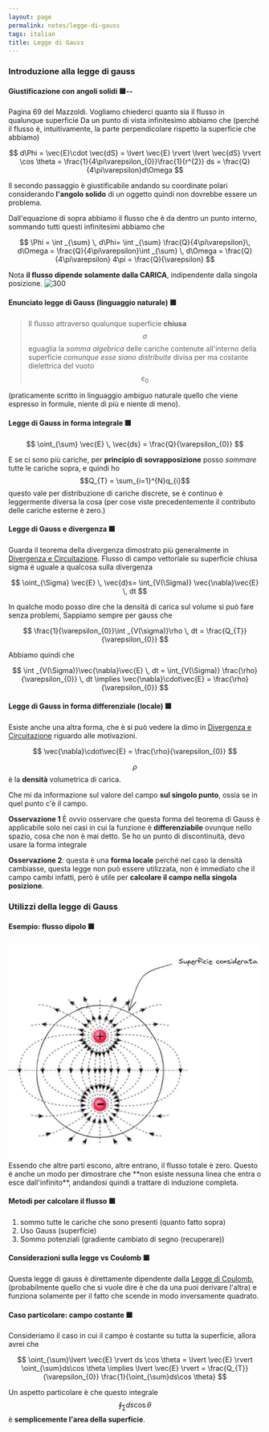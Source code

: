 ```yaml
---
layout: page
permalink: notes/legge-di-gauss
tags: italian
title: Legge di Gauss
---
```


### Introduzione alla legge di gauss

#### Giustificazione con angoli solidi 🟨--
Pagina 69 del Mazzoldi.
Vogliamo chiederci quanto sia il flusso in qualunque superficie
Da un punto di vista infinitesimo abbiamo che (perché il flusso è, intuitivamente, la parte perpendicolare rispetto la superficie che abbiamo)

$$
d\Phi = \vec{E}\cdot  \vec{dS} = \lvert \vec{E} \rvert \lvert \vec{dS} \rvert \cos \theta = \frac{1}{4\pi\varepsilon_{0}}\frac{1}{r^{2}} ds = \frac{Q}{4\pi\varepsilon}d\Omega 
$$

Il secondo passaggio è giustificabile andando su coordinate polari considerando **l'angolo solido** di un oggetto quindi non dovrebbe essere un problema.

Dall'equazione di sopra abbiamo il flusso che è da dentro un punto interno, sommando tutti questi infinitesimi abbiamo che

$$
\Phi = \int _{\sum} \, d\Phi= \int _{\sum}  \frac{Q}{4\pi\varepsilon}\, d\Omega =  \frac{Q}{4\pi\varepsilon}\int _{\sum}  \, d\Omega   = \frac{Q}{4\pi\varepsilon} 4\pi = \frac{Q}{\varepsilon}
$$

Nota **il flusso dipende solamente dalla CARICA**, indipendente dalla singola posizione.
![ 300](/notes/campo-elettrico-1696844095493.jpeg-)




#### Enunciato legge di Gauss (linguaggio naturale) 🟩

> Il flusso attraverso qualunque superficie **chiusa** $$\sigma$$ eguaglia la *somma algebrica* delle cariche contenute all'interno della superficie *comunque esse siano distribuite* divisa per ma costante dielettrica del vuoto $$\varepsilon_{0}$$

(praticamente scritto in linguaggio ambiguo naturale quello che viene espresso in formule, niente di più e niente di meno).


#### Legge di Gauss in forma integrale 🟩


$$
\oint_{\sum} \vec{E} \, \vec{ds} = \frac{Q}{\varepsilon_{0}} 
$$


E se ci sono più cariche, per **principio di sovrapposizione** posso *sommare* tutte le cariche sopra, e quindi ho $$Q_{T} = \sum_{i=1}^{N}q_{i}$$ questo vale per distribuzione di cariche discrete, se è continuo è leggermente diversa la cosa (per cose viste precedentemente il contributo delle cariche esterne è zero.)


#### Legge di Gauss e divergenza 🟩
Guarda il teorema della divergenza dimostrato più generalmente in [Divergenza e Circuitazione](/notes/divergenza-e-circuitazione).
Flusso di campo vettoriale su superficie chiusa sigma è  uguale a qualcosa sulla divergenza 


$$
\oint_{\Sigma} \vec{E} \, \vec{d}s= \int_{V(\Sigma)} \vec{\nabla}\vec{E} \, dt 
$$


In qualche modo posso dire che la densità di carica sul volume si può fare senza problemi,
Sappiamo sempre per gauss che 


$$
\frac{1}{\varepsilon_{0}}\int _{V(\sigma)}\rho \, dt = \frac{Q_{T}}{\varepsilon_{0}} 
$$

Abbiamo quindi che 

$$
\int _{V(\Sigma)}\vec{\nabla}\vec{E} \, dt  = \int_{V(\Sigma)} \frac{\rho}{\varepsilon_{0}} \, dt \implies \vec{\nabla}\cdot\vec{E} = \frac{\rho}{\varepsilon_{0}}
$$




#### Legge di Gauss in forma differenziale (locale) 🟩

Esiste anche una altra forma, che è si può vedere la dimo in [Divergenza e Circuitazione](/notes/divergenza-e-circuitazione) riguardo alle motivazioni.

$$
\vec{\nabla}\cdot\vec{E} = \frac{\rho}{\varepsilon_{0}}
$$

$$\rho$$ è la **densità** volumetrica di carica.

Che mi da informazione sul valore del campo **sul singolo punto**, ossia se in quel punto c'è il campo.

**Osservazione 1** È ovvio osservare che questa forma del teorema di Gauss è applicabile solo nei casi in cui la funzione è **differenziabile** ovunque nello spazio, cosa che non è mai detto. Se ho un punto di discontinuità, devo usare la forma integrale

**Osservazione 2**: questa è una **forma locale** perché nel caso la densità cambiasse, questa legge non può essere utilizzata, non è immediato che il campo cambi infatti, però è utile per **calcolare il campo nella singola posizione**.
### Utilizzi della legge di Gauss
#### Esempio: flusso dipolo 🟩
<img src="/images/notes/Campo elettrico-1696844464868.jpeg" alt="Campo elettrico-1696844464868">
Essendo che altre parti escono, altre entrano, il flusso totale è zero.
Questo è anche un modo per dimostrare che **non esiste nessuna linea che entra o esce dall'infinito**, andandosi quindi a trattare di induzione completa.

#### Metodi per calcolare il flusso 🟩
1. sommo tutte le cariche che sono presenti (quanto fatto sopra)
2. Uso Gauss (superficie)
3. Sommo potenziali (gradiente cambiato di segno (recuperare))

#### Considerazioni sulla legge vs Coulomb 🟩
Questa legge di gauss è direttamente dipendente dalla [Legge di Coulomb](/notes/legge-di-coulomb), (probabilmente quello che si vuole dire è che da una puoi derivare l'altra) e funziona solamente per il fatto che scende in modo inversamente quadrato.
#### Caso particolare: campo costante 🟩
Consideriamo il caso in cui il campo è costante su tutta la superficie, allora avrei che

$$
\oint_{\sum}\lvert  \vec{E} \rvert ds \cos \theta = \lvert \vec{E} \rvert \oint_{\sum}ds\cos \theta \implies \lvert \vec{E} \rvert = \frac{Q_{T}}{\varepsilon_{0}} \frac{1}{\oint_{\sum}ds\cos \theta}
$$

Un aspetto particolare è che questo integrale $$\oint_{\sum}ds \cos \theta$$ è **semplicemente l'area della superficie**.